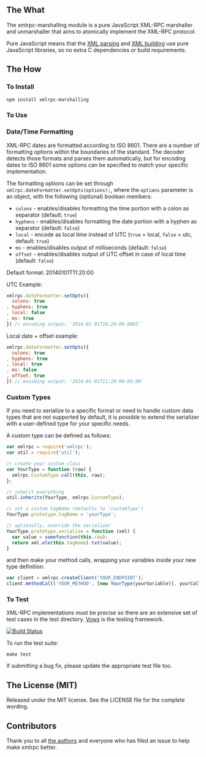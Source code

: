 ## The What

The xmlrpc-marshalling module is a pure JavaScript XML-RPC marshaller and 
unmarshaller that aims to atomically implement the XML-RPC protocol.

Pure JavaScript means that the [XML parsing](https://github.com/isaacs/sax-js)
and [XML building](https://github.com/robrighter/node-xml) use pure JavaScript
libraries, so no extra C dependencies or build requirements. 

## The How

### To Install

```bash
npm install xmlrpc-marshalling
```

### To Use

### Date/Time Formatting

XML-RPC dates are formatted according to ISO 8601. There are a number of
formatting options within the boundaries of the standard. The decoder detects
those formats and parses them automatically, but for encoding dates to ISO
8601 some options can be specified to match your specific implementation.


The formatting options can be set through
```xmlrpc.dateFormatter.setOpts(options);```, where the ```options```
parameter is an object, with the following (optional) boolean members:

* ```colons``` - enables/disables formatting the time portion with a colon as
separator (default: ```true```)
* ```hyphens``` - enables/disables formatting the date portion with a hyphen
as separator (default: ```false```)
* ```local``` - encode as local time instead of UTC (```true``` = local,
```false``` = utc, default: ```true```)
* ```ms``` - enables/disables output of milliseconds (default: ```false```)
* ```offset``` - enables/disables output of UTC offset in case of local time
(default: ```false```)


Default format: 20140101T11:20:00


UTC Example:
```javascript
xmlrpc.dateFormatter.setOpts({
  colons: true
, hyphens: true
, local: false
, ms: true
}) // encoding output: '2014-01-01T16:20:00.000Z'
```

Local date + offset example:
```javascript
xmlrpc.dateFormatter.setOpts({
  colons: true
, hyphens: true
, local: true
, ms: false
, offset: true
}) // encoding output: '2014-01-01T11:20:00-05:00'
```

### Custom Types
If you need to serialize to a specific format or need to handle custom data types
that are not supported by default, it is possible to extend the serializer
with a user-defined type for your specific needs.

A custom type can be defined as follows:
```javascript
var xmlrpc = require('xmlrpc');
var util = require('util');

// create your custom class
var YourType = function (raw) {
  xmlrpc.CustomType.call(this, raw);
};

// inherit everything
util.inherits(YourType, xmlrpc.CustomType);

// set a custom tagName (defaults to 'customType')
YourType.prototype.tagName = 'yourType';

// optionally, override the serializer
YourType.prototype.serialize = function (xml) {
  var value = somefunction(this.raw);
  return xml.ele(this.tagName).txt(value);
}
```

and then make your method calls, wrapping your variables inside your new type
definition:

```javascript
var client = xmlrpc.createClient('YOUR_ENDPOINT');
client.methodCall('YOUR_METHOD', [new YourType(yourVariable)], yourCallback);
```

### To Test

XML-RPC implementations must be precise so there are an extensive set of test 
cases in the test directory. [Vows](http://vowsjs.org/) is the testing 
framework.

[![Build Status](https://travis-ci.org/xmlrpc-js/xmlrpc-marshalling.svg?branch=master)](http://travis-ci.org/xmlrpc-js/xmlrpc-marshalling)

To run the test suite:

`make test`

If submitting a bug fix, please update the appropriate test file too.


## The License (MIT)

Released under the MIT license. See the LICENSE file for the complete wording.


## Contributors

Thank you to all [the
authors](https://github.com/xmlrpc-js/xmlrpc-marshalling/graphs/contributors) and
everyone who has filed an issue to help make xmlrpc better.

